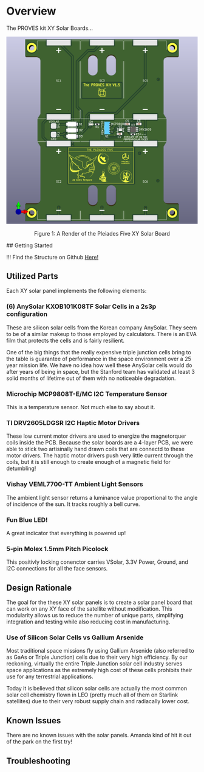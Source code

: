 # Overview
The PROVES kit XY Solar Boards...

![Figure 1](images/solar-panel-NoCutout.png)
<p align="center">Figure 1: A Render of the Pleiades Five XY Solar Board</p>
## Getting Started

!!! Find the Structure on Github [Here!](https://github.com/proveskit/solar_boards)

## Utilized Parts
Each XY solar panel implements the following elements:

### (6) AnySolar KXOB101K08TF Solar Cells in a 2s3p configuration 
These are silicon solar cells from the Korean company AnySolar. They seem to be of a similar makeup to those employed by calculators. There is an EVA film that protects the cells and is fairly resilient. 

One of the big things that the really expensive triple junction cells bring to the table is guarantee of performance in the space environment over a 25 year mission life. We have no idea how well these AnySolar cells would do after years of being in space, but the Stanford team has validated at least 3 solid months of lifetime out of them with no noticeable degradation. 

### Microchip MCP9808T-E/MC I2C Temperature Sensor 
This is a temperature sensor. Not much else to say about it. 

### TI DRV2605LDGSR I2C Haptic Motor Drivers 
These low current motor drivers are used to energize the magnetorquer coils inside the PCB. Because the solar boards are a 4-layer PCB, we were able to stick two artisinally hand drawn coils that are connectd to these motor drivers. The haptic motor drivers push very little current through the coils, but it is still enough to create enough of a magnetic field for detumbling! 

### Vishay VEML7700-TT Ambient Light Sensors 
The ambient light sensor returns a luminance value proportional to the angle of incidence of the sun. It tracks roughly a bell curve. 

### Fun Blue LED!
A great indicator that everything is powered up! 

### 5-pin Molex 1.5mm Pitch Picolock
This positivly locking conenctor carries VSolar, 3.3V Power, Ground, and I2C connections for all the face sensors. 

## Design Rationale
The goal for the these XY solar panels is to create a solar panel board that can work on any XY face of the satellite without modification. This modularity allows us to reduce the number of unique parts, simplifying integration and testing while also reducing cost in manufacturing. 

### Use of Silicon Solar Cells vs Gallium Arsenide
Most traditional space missions fly using Gallium Arsenide (also referred to as GaAs or Triple Junction) cells due to their very high efficiency. By our reckoning, virtually the entire Triple Junction solar cell industry serves space applications as the extremely high cost of these cells prohibits their use for any terrestrial applications. 

Today it is believed that silicon solar cells are actually the most common solar cell chemistry flown in LEO (pretty much all of them on Starlink satellites) due to their very robust supply chain and radiacally lower cost. 

## Known Issues
There are no known issues with the solar panels. Amanda kind of hit it out of the park on the first try! 

## Troubleshooting